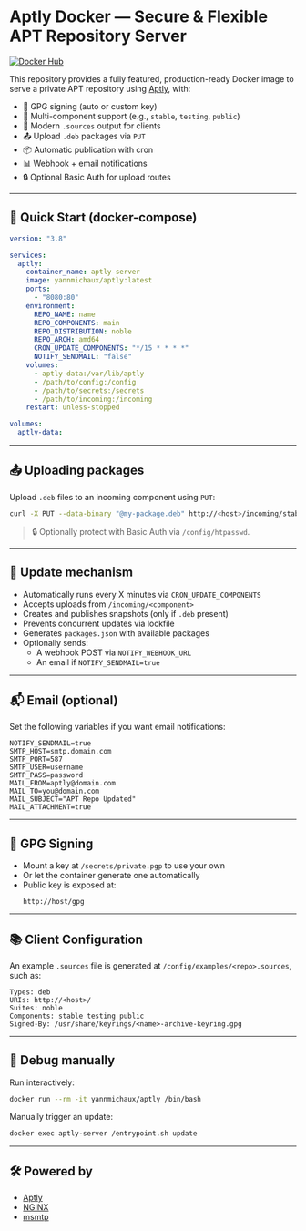 # Aptly Docker — Secure & Flexible APT Repository Server

[![Docker Hub](https://img.shields.io/docker/pulls/yannmichaux/aptly?style=flat-square)](https://hub.docker.com/r/yannmichaux/aptly)

This repository provides a fully featured, production-ready Docker image to serve a private APT repository using [Aptly](https://www.aptly.info/), with:

- 🔐 GPG signing (auto or custom key)
- 📂 Multi-component support (e.g., `stable`, `testing`, `public`)
- 🧾 Modern `.sources` output for clients
- 📤 Upload `.deb` packages via `PUT`
- 📦 Automatic publication with cron
- 📊 Webhook + email notifications
- 🔒 Optional Basic Auth for upload routes

---

## 🚀 Quick Start (docker-compose)

```yaml
version: "3.8"

services:
  aptly:
    container_name: aptly-server
    image: yannmichaux/aptly:latest
    ports:
      - "8080:80"
    environment:
      REPO_NAME: name
      REPO_COMPONENTS: main
      REPO_DISTRIBUTION: noble
      REPO_ARCH: amd64
      CRON_UPDATE_COMPONENTS: "*/15 * * * *"
      NOTIFY_SENDMAIL: "false"
    volumes:
      - aptly-data:/var/lib/aptly
      - /path/to/config:/config
      - /path/to/secrets:/secrets
      - /path/to/incoming:/incoming
    restart: unless-stopped

volumes:
  aptly-data:
```

---

## 📤 Uploading packages

Upload `.deb` files to an incoming component using `PUT`:

```bash
curl -X PUT --data-binary "@my-package.deb" http://<host>/incoming/stable/my-package.deb
```

> 🔒 Optionally protect with Basic Auth via `/config/htpasswd`.

---

## 🔁 Update mechanism

- Automatically runs every X minutes via `CRON_UPDATE_COMPONENTS`
- Accepts uploads from `/incoming/<component>`
- Creates and publishes snapshots (only if `.deb` present)
- Prevents concurrent updates via lockfile
- Generates `packages.json` with available packages
- Optionally sends:
  - A webhook POST via `NOTIFY_WEBHOOK_URL`
  - An email if `NOTIFY_SENDMAIL=true`

---

## 📬 Email (optional)

Set the following variables if you want email notifications:

```env
NOTIFY_SENDMAIL=true
SMTP_HOST=smtp.domain.com
SMTP_PORT=587
SMTP_USER=username
SMTP_PASS=password
MAIL_FROM=aptly@domain.com
MAIL_TO=you@domain.com
MAIL_SUBJECT="APT Repo Updated"
MAIL_ATTACHMENT=true
```

---

## 🔏 GPG Signing

- Mount a key at `/secrets/private.pgp` to use your own
- Or let the container generate one automatically
- Public key is exposed at:
  ```
  http://host/gpg
  ```

---

## 📚 Client Configuration

An example `.sources` file is generated at `/config/examples/<repo>.sources`, such as:

```text
Types: deb
URIs: http://<host>/
Suites: noble
Components: stable testing public
Signed-By: /usr/share/keyrings/<name>-archive-keyring.gpg
```

---

## 🧪 Debug manually

Run interactively:

```bash
docker run --rm -it yannmichaux/aptly /bin/bash
```

Manually trigger an update:

```bash
docker exec aptly-server /entrypoint.sh update
```

---

## 🛠 Powered by

- [Aptly](https://www.aptly.info/)
- [NGINX](https://nginx.org/)
- [msmtp](https://marlam.de/msmtp/)

